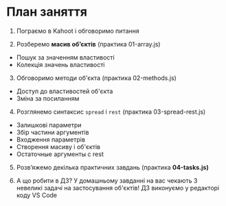 # План заняття

1. Пограємо в Kahoot і обговоримо питання

2. Розберемо **масив об’єктів** (практика 01-array.js)
- Пошук за значенням властивості
- Колекція значень властивості

3. Обговоримо методи об'єкта (практика 02-methods.js)
- Доступ до властивостей об'єкта
- Зміна за посиланням

4. Розглянемо синтаксис `spread` і `rest` (практика 03-spread-rest.js)
- Залишкові параметри
- Збір частини аргументів
- Входження параметрів
- Створення масиву і об'єктів
- Остаточные аргументы с rest

5. Розв’яжемо декілька практичних завдань (практика **04-tasks.js)**

6. А що робити в ДЗ? У домашньому завданні на вас чекають 3 невеликі задачі на застосування об'єктів! ДЗ виконуємо у редакторі коду VS Code
